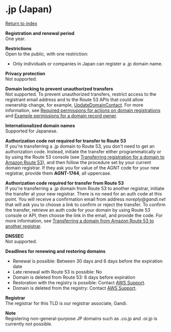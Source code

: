 # \.jp \(Japan\)<a name="jp"></a>

[Return to index](registrar-tld-list.md#index)

**Registration and renewal period**  
One year\.

**Restrictions**  
Open to the public, with one restriction:  
+ Only individuals or companies in Japan can register a \.jp domain name\.

**Privacy protection**  
Not supported\.

**Domain locking to prevent unauthorized transfers**  
Not supported\. To prevent unauthorized transfers, restrict access to the registrant email address and to the Route 53 APIs that could allow ownership change, for example, [UpdateDomainContact](https://docs.aws.amazon.com/Route53/latest/APIReference/API_domains_UpdateDomainContact.html)\. For more information, see [Required permissions for actions on domain registrations](r53-api-permissions-ref.md#required-permissions-domain-registrations) and [Example permissions for a domain record owner](access-control-managing-permissions.md#example-permissions-record-owner)\.

**Internationalized domain names**  
Supported for Japanese\.

**Authorization code not required for transfer to Route 53**  
If you're transferring a \.jp domain to Route 53, you don't need to get an authorization code\. Instead, initiate the transfer either programmatically or by using the Route 53 console \(see [Transferring registration for a domain to Amazon Route 53](domain-transfer-to-route-53.md)\), and then follow the procedure set by your current domain registrar\. If they ask you for value of the AGNT code for your new registrar, provide them **AGNT\-1744**, all uppercase\.

**Authorization code required for transfer from Route 53**  
If you're transferring a \.jp domain from Route 53 to another registrar, initiate the transfer at your new registrar\. There is no need for an auth code at this point\. You will receive a confirmation email from address *noreply@gandi\.net* that will ask you to choose a link to confirm or reject the transfer\. To confirm the transfer, retrieve an auth code for your domain by using Route 53 console or API, then choose the link in the email, and provide the code\. For more information, see [Transferring a domain from Amazon Route 53 to another registrar](domain-transfer-from-route-53.md)\.

**DNSSEC**  
Not supported\.

**Deadlines for renewing and restoring domains**  
+ Renewal is possible: Between 30 days and 6 days before the expiration date
+ Late renewal with Route 53 is possible: No
+ Domain is deleted from Route 53: 6 days before expiration
+ Restoration with the registry is possible: Contact [AWS Support](https://docs.aws.amazon.com/Route53/latest/DeveloperGuide/domain-contact-support.html)\.
+ Domain is deleted from the registry: Contact [AWS Support](https://docs.aws.amazon.com/Route53/latest/DeveloperGuide/domain-contact-support.html)\.

**Registrar**  
The registrar for this TLD is our registrar associate, Gandi\.

**Note**  
Registering non\-general\-purpose JP domains such as \.co\.jp and \.or\.jp is currently not possible\.